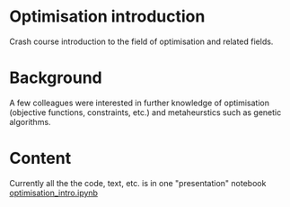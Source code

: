 # Optimisation introduction
Crash course introduction to the field of optimisation and related fields.

# Background
A few colleagues were interested in further knowledge of optimisation (objective functions, constraints, etc.) and metaheurstics such as genetic algorithms.

# Content
Currently all the the code, text, etc. is in one "presentation" notebook [optimisation_intro.ipynb](optimisation_intro.ipynb)